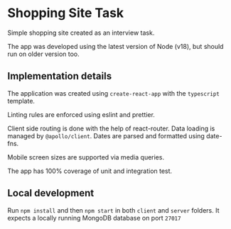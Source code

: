 # Shopping Site Task

Simple shopping site created as an interview task.

The app was developed using the latest version of Node (v18), but should run on older version too.

## Implementation details
The application was created using `create-react-app` with the `typescript` template.

Linting rules are enforced using eslint and prettier.

Client side routing is done with the help of react-router. Data loading is managed by `@apollo/client`. Dates are parsed and formatted using date-fns.

Mobile screen sizes are supported via media queries.

The app has 100% coverage of unit and integration test.

## Local development
Run `npm install` and then `npm start` in both `client` and `server` folders. It expects a locally running MongoDB database on port `27017`
